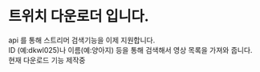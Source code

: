 # 트위치 다운로더 입니다.
api 를 통해 스트리머 검색기능을 이제 지원합니다.  
ID (예:dkwl025)나 이름(예:양아지) 등을 통해 검색해서 영상 목록을 가져와 줍니다.  
현재 다운로드 기능 제작중  

